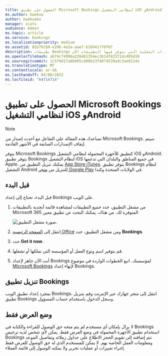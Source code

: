 ```yaml
---
title: الحصول على تطبيق Microsoft Bookings لنظامي التشغيل iOS وAndroid
ms.author: kwekua
author: kwekuako
manager: scotv
audience: Admin
ms.topic: article
ms.service: bookings
ms.localizationpriority: medium
ms.assetid: 01b79cb0-e206-4a3a-aaef-b10941770f87
description: تطبيقات Bookings للأجهزة المحمولة غير متوفرة بعد في جميع أنحاء العالم. تسرد هذه المقالة هذه الإعدادات المحلية التي تتوفر فيها التطبيقات الآن.
ms.openlocfilehash: ab74c74906a226461354ec3b14f82371dc405d38
ms.sourcegitcommit: 1c5f9d17a8b095cd88b23f4874539adc3ae021de
ms.translationtype: MT
ms.contentlocale: ar-SA
ms.lasthandoff: 04/08/2022
ms.locfileid: "64714714"
---
```

# <a name="get-the-microsoft-bookings-app-for-ios-and-android"></a>الحصول على تطبيق Microsoft Bookings لنظامي التشغيل iOS وAndroid

> [!NOTE]
> تساعدك هذه المقالة على التفاعل مع أحدث إصدار من Microsoft Bookings. سيتم إيقاف الإصدارات السابقة في الأشهر القادمة.

يتوفر Microsoft Bookings كتطبيق للأجهزة المحمولة لنظامي التشغيل iOS وAndroid. يتوفر تطبيق Bookings لنظام التشغيل iOS في جميع المناطق والبلدان التي تدعمها Apple. يمكنك تنزيل التطبيق من [App Store iTunes](https://apps.apple.com/app/microsoft-bookings/id1065657468). يتوفر تطبيق Bookings لنظام التشغيل Android للتنزيل من [متجر Google Play](https://play.google.com/store/apps/details?id=com.microsoft.exchange.bookings) في الولايات المتحدة وكندا.

## <a name="before-you-begin"></a>قبل البدء

قبل البدء، تحتاج إلى إعداد Bookings على الويب.

1. من مشغل التطبيق، حدد جميع التطبيقات لمشاهدة قائمة أبجدية بالتطبيقات Microsoft 365 المتوفرة لك. من هناك، يمكنك البحث عن تطبيق معين

   ![صورة مشغل التطبيق.](../media/bookings-all-apps-launcher.png)

2. انتقل إلى [الصفحة الرئيسية Office](https://office.com) ومن مشغل التطبيق، حدد **Bookings**.

3. حدد **Get it now**.

4. قم بتوفير اسم ونوع العمل أو المؤسسة التي تملكها أو تشغلها.

5. أنت الآن جاهز لإعداد Bookings لمؤسستك. اتبع الخطوات الواردة في موضوع [Microsoft Bookings](bookings-overview.md) لإنهاء إعداد Bookings.

## <a name="download-the-bookings-app"></a>تنزيل تطبيق Bookings

بمجرد إعداد تطبيق الويب Bookings، انتقل إلى متجر جهازك عبر الإنترنت وقم بتنزيل تطبيق Bookings وسجل الدخول باستخدام حساب المسؤول.

## <a name="view-only-mode"></a>وضع العرض فقط

لا يزال بإمكان أي مستخدم لم يتم منحه حق الوصول للقراءة والكتابة في Bookings استخدام تطبيق الأجهزة المحمولة في وضع العرض فقط. يمكن لأي شخص لديه ترخيص Bookings تتم إضافته إلى تقويم الحجز الاطلاع على جداول زملائه وتفاصيل الموعد ومعلومات العمل الخاصة بهم. لا يمكن للمستخدم الذي له حق الوصول للعرض فقط إجراء تغييرات أو عمليات تحرير ولا يمكنه الوصول إلى قائمة العملاء.
